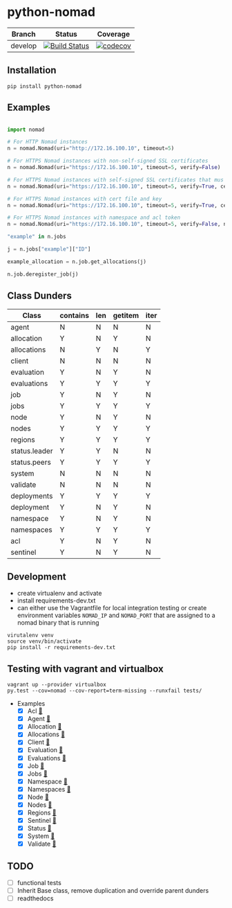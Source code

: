 # python-nomad


Branch | Status | Coverage |
---| ---| ---
develop | [![Build Status](https://travis-ci.org/jrxFive/python-nomad.svg?branch=develop)](https://travis-ci.org/jrxFive/python-nomad) | [![codecov](https://codecov.io/gh/jrxFive/python-nomad/branch/develop/graph/badge.svg)](https://codecov.io/gh/jrxFive/python-nomad)


## Installation
```
pip install python-nomad
```

## Examples
```python

import nomad

# For HTTP Nomad instances
n = nomad.Nomad(uri="http://172.16.100.10", timeout=5)

# For HTTPS Nomad instances with non-self-signed SSL certificates
n = nomad.Nomad(uri="https://172.16.100.10", timeout=5, verify=False)

# For HTTPS Nomad instances with self-signed SSL certificates that mus validate with cert
n = nomad.Nomad(uri="https://172.16.100.10", timeout=5, verify=True, cert="/path/to/certfile") # See http://docs.python-requests.org/en/master/user/advanced/#ssl-cert-verification

# For HTTPS Nomad instances with cert file and key
n = nomad.Nomad(uri="https://172.16.100.10", timeout=5, verify=True, cert=("/path/to/certfile", "/path/to/key") # See http://docs.python-requests.org/en/master/user/advanced/#ssl-cert-verification

# For HTTPS Nomad instances with namespace and acl token
n = nomad.Nomad(uri="https://172.16.100.10", timeout=5, verify=False, nspace='Namespace-example',token='3f4a0fcd-7c42-773c-25db-2d31ba0c05fe')

"example" in n.jobs

j = n.jobs["example"]["ID"]

example_allocation = n.job.get_allocations(j)

n.job.deregister_job(j)
```

## Class Dunders
| Class | contains | len | getitem | iter |
|---|---|---|---|---|
|agent|N|N|N|N
|allocation|Y|N|Y|N
|allocations|N|Y|N|Y
|client|N|N|N|N
|evaluation|Y|N|Y|N
|evaluations|Y|Y|Y|Y
|job|Y|N|Y|N
|jobs|Y|Y|Y|Y
|node|Y|N|Y|N
|nodes|Y|Y|Y|Y
|regions|Y|Y|Y|Y
|status.leader|Y|Y|N|N
|status.peers|Y|Y|Y|Y
|system|N|N|N|N
|validate|N|N|N|N
|deployments|Y|Y|Y|Y
|deployment|Y|N|Y|N
|namespace|Y|N|Y|N
|namespaces|Y|Y|Y|Y
|acl|Y|N|Y|N
|sentinel|Y|N|Y|N

## Development
* create virtualenv and activate
* install requirements-dev.txt
* can either use the Vagrantfile for local integration testing or create environment variables `NOMAD_IP` and `NOMAD_PORT` that are assigned to a nomad binary that is running

```
virutalenv venv
source venv/bin/activate
pip install -r requirements-dev.txt
```

## Testing with vagrant and virtualbox
```
vagrant up --provider virtualbox
py.test --cov=nomad --cov-report=term-missing --runxfail tests/
```

- Examples
    - [x] Acl [:link:](docs/api/acl.md)
    - [x] Agent [:link:](docs/api/agent.md)
    - [x] Allocation [:link:](docs/api/allocation.md)
    - [x] Allocations [:link:](docs/api/allocations.md)
    - [x] Client [:link:](docs/api/client.md)
    - [x] Evaluation [:link:](docs/api/evaluation.md)
    - [x] Evaluations [:link:](docs/api/evaluations.md)
    - [x] Job [:link:](docs/api/job.md)
    - [x] Jobs [:link:](docs/api/jobs.md)
    - [x] Namespace [:link:](docs/api/namespace.md)
    - [x] Namespaces [:link:](docs/api/namespaces.md)
    - [x] Node [:link:](docs/api/node.md)
    - [x] Nodes [:link:](docs/api/nodes.md)
    - [x] Regions [:link:](docs/api/regions.md)
    - [x] Sentinel [:link:](docs/api/sentinel.md)
    - [x] Status [:link:](docs/api/status.md)
    - [x] System [:link:](docs/api/system.md)
    - [x] Validate [:link:](docs/api/validate.md)

## TODO
- [ ] functional tests
- [ ] Inherit Base class, remove duplication and override parent dunders
- [ ] readthedocs
